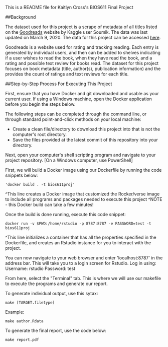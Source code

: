 This is a README file for Kaitlyn Cross's BIOS611 Final Project

##Background

The dataset used for this project is a scrape of metadata of all titles listed on the [Goodreads](https://www.goodreads.com/) website by Kaggle user Soumik. The data was last updated on March 9, 2020. The data for this project can be accessed [here](https://www.kaggle.com/jealousleopard/goodreadsbooks).

Goodreads is a website used for rating and tracking reading. Each entry is generated by individual users, and then can be added to shelves indicating if a user wishes to read the book, when they have read the book, and a rating and possible text review for books read. The dataset for this project focuses on book metadata (title, author(s), publication information) and the provides the count of ratings and text reviews for each title.

##Step-by-Step Process For Executing This Project

First, ensure that you have Docker and git downloaded and usable as your current user. If using a Windows machine, open the Docker application before you begin the steps below.

The following steps can be completed through the command line, or through standard point-and-click methods on your local machine:
- Create a clean file/directory to download this project into that is not the computer's root directory.
- Save the files provided at the latest commit of this repository into your directory.

Next, open your computer's shell scripting program and navigate to your project repository. [On a Windows computer, use PowerShell]

First, we will build a Docker image using our Dockerfile by running the code snippets below:

```
'docker build . -t bios611proj'
```
^This line creates a Docker image that customized the Rocker/verse image to include all programs and packages needed to execute this project
^NOTE - this Docker build can take a few minutes! 

Once the build is done running, execute this code snippet:

```
docker run -v $PWD:/home/rstudio -p 8787:8787 -e PASSWORD=test -t bios611proj
```
^This line initializes a container that has all the properties specified in the Dockerfile, and creates an Rstudio instance for you to interact with the project.

You can now navigate to your web browser and enter 'localhost:8787' in the address bar. This will take you to a login screen for Rstudio. Log in using:
	Username: rstudio
	Password: test

From here, select the "Terminal" tab. This is where we will use our makefile to execute the programs and generate our report.

To generate individual output, use this sytax:
```
make [TARGET.filetype]
```
Example: 
```
make author.Rdata
```

To generate the final report, use the code below:
```
make report.pdf
```